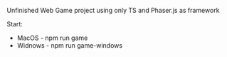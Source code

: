 Unfinished Web Game project using only TS and Phaser.js as framework

Start: 

* MacOS - npm run game
* Widnows - npm run game-windows
